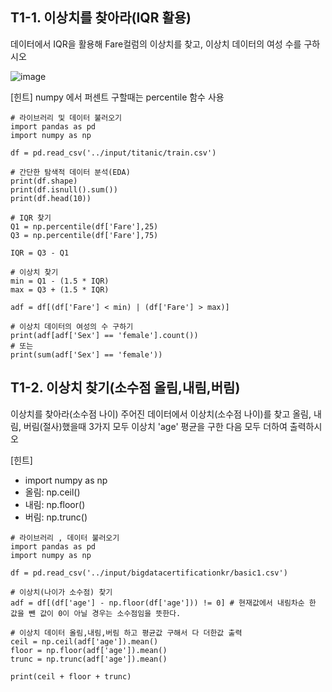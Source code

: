## T1-1. 이상치를 찾아라(IQR 활용)

데이터에서 IQR을 활용해 Fare컬럼의 이상치를 찾고, 이상치 데이터의 여성 수를 구하시오

![image](https://user-images.githubusercontent.com/46811084/144261058-82296a65-9421-4938-b291-caefd7121360.png)

[힌트]
numpy 에서 퍼센트 구할때는 percentile 함수 사용

```python3
# 라이브러리 및 데이터 불러오기
import pandas as pd
import numpy as np

df = pd.read_csv('../input/titanic/train.csv')

# 간단한 탐색적 데이터 분석(EDA)
print(df.shape)
print(df.isnull().sum())
print(df.head(10))

# IQR 찾기
Q1 = np.percentile(df['Fare'],25)
Q3 = np.percentile(df['Fare'],75)

IQR = Q3 - Q1

# 이상치 찾기
min = Q1 - (1.5 * IQR)
max = Q3 + (1.5 * IQR)

adf = df[(df['Fare'] < min) | (df['Fare'] > max)]

# 이상치 데이터의 여성의 수 구하기
print(adf[adf['Sex'] == 'female'].count())
# 또는
print(sum(adf['Sex'] == 'female'))
```

## T1-2. 이상치 찾기(소수점 올림,내림,버림)

이상치를 찾아라(소수점 나이)
주어진 데이터에서 이상치(소수점 나이)를 찾고 올림, 내림, 버림(절사)했을때 3가지 모두 이상치 'age' 평균을 구한 다음 모두 더하여 출력하시오

[힌트]
- import numpy as np
- 올림: np.ceil()
- 내림: np.floor()
- 버림: np.trunc()

```python3
# 라이브러리 , 데이터 불러오기
import pandas as pd
import numpy as np

df = pd.read_csv('../input/bigdatacertificationkr/basic1.csv')

# 이상치(나이가 소수점) 찾기
adf = df[(df['age'] - np.floor(df['age'])) != 0] # 현재값에서 내림차순 한 값을 뺀 값이 0이 아닐 경우는 소수점임을 뜻한다.

# 이상치 데이터 올림,내림,버림 하고 평균값 구해서 다 더한값 출력
ceil = np.ceil(adf['age']).mean()
floor = np.floor(adf['age']).mean()
trunc = np.trunc(adf['age']).mean()

print(ceil + floor + trunc)

```





